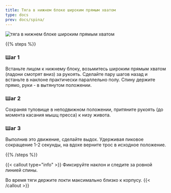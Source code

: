 ```yaml
---
title: Тяга в нижнем блоке широким прямым хватом
type: docs
prev: docs/spina/
---
```

![тяга в нижнем блоке широким прямым хватом](https://github.com/user-attachments/assets/8e62cf38-f2fd-4805-80ff-a547d624e76b)



{{% steps %}}

### Шаг 1
Встаньте лицом к нижнему блоку, возьмитесь широким прямым хватом (ладони смотрят вниз) за рукоять. Сделайте пару шагов назад и встаньте в наклоне практически параллельно полу.
Спину держите прямо, руки - в вытянутом положении.

### Шаг 2
Сохраняя туловище в неподвижном положении, притяните рукоять (до момента касания мышц пресса) к низу живота.

### Шаг 3
Выполнив это движение, сделайте выдох. Удерживая пиковое сокращение 1-2 секунды, на вдохе верните трос в исходное положение.


{{% /steps %}}

{{< callout type="info" >}}
Фиксируйте наклон и следите за ровной линией спины.

﻿﻿Во время тяги держите локти максимально близко к корпусу.
{{< /callout >}}
